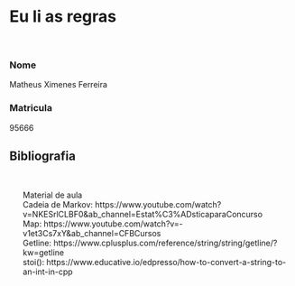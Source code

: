 <h1>Eu li as regras</h1>
<br>
<h3>Nome</h3>
<t>Matheus Ximenes Ferreira</t><br>
<h3>Matricula</h3>
<t>95666</t><br>

<h2>Bibliografia</h2>
<br>
<t>
<ol>
    <t>Material de aula</t><br>
    <t>Cadeia de Markov: https://www.youtube.com/watch?v=NKESrlCLBF0&ab_channel=Estat%C3%ADsticaparaConcurso</t><br>
    <t>Map: https://www.youtube.com/watch?v=-v1et3Cs7xY&ab_channel=CFBCursos</t><br>
    <t>Getline: https://www.cplusplus.com/reference/string/string/getline/?kw=getline</t><br>
    <t>stoi(): https://www.educative.io/edpresso/how-to-convert-a-string-to-an-int-in-cpp</t><br>
</ol>
</t>
